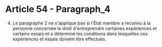 # Article 54 - Paragraph_4

4. Le paragraphe 2 ne s'applique pas si l'État membre a reconnu à la personne concernée le droit d'entreprendre certaines expériences et certains essais et a déterminé les conditions dans lesquelles ces expériences et essais doivent être effectués.
